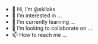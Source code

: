 - 👋 Hi, I’m @skilaks
- 👀 I’m interested in ...
- 🌱 I’m currently learning ...
- 💞️ I’m looking to collaborate on ...
- 📫 How to reach me ...

<!---
skilaks/skilaks is a ✨ special ✨ repository because its `README.md` (this file) appears on your GitHub profile.
You can click the Preview link to take a look at your changes.
--->
